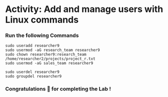 # Activity: Add and manage users with Linux commands

### Run the following Commands

```
sudo useradd researcher9
sudo usermod -aG research_team researcher9
sudo chown researcher9:research_team /home/researcher2/projects/project_r.txt
sudo usermod -aG sales_team researcher9
```
```
sudo userdel researcher9
sudo groupdel researcher9
```

### Congratulations 🎉 for completing the Lab !
